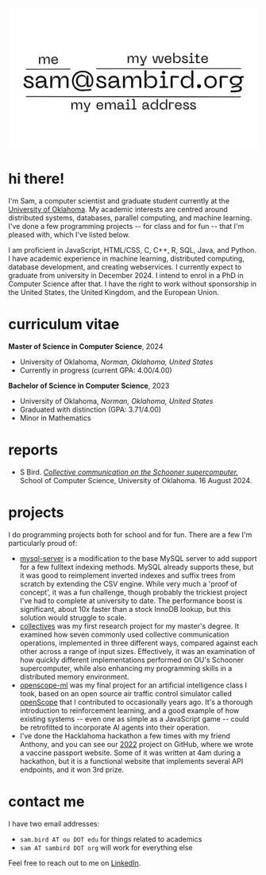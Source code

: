 ![my contact information](./contact.png)

# hi there!

I'm Sam, a computer scientist and graduate student currently at the [University of Oklahoma](https://cs.ou.edu). My academic interests are centred around distributed systems, databases, parallel computing, and machine learning. I've done a few programming projects -- for class and for fun -- that I'm pleased with, which I've listed below.

I am proficient in JavaScript, HTML/CSS, C, C++, R, SQL, Java, and Python. I have academic experience in machine learning, distributed computing, database development, and creating webservices. I currently expect to graduate from university in December 2024. I intend to enrol in a PhD in Computer Science after that. I have the right to work without sponsorship in the United States, the United Kingdom, and the European Union.

# curriculum vitae

**Master of Science in Computer Science**, 2024

- University of Oklahoma, *Norman, Oklahoma, United States*  
- Currently in progress (current GPA: 4.00/4.00)

**Bachelor of Science in Computer Science**, 2023

- University of Oklahoma, *Norman, Oklahoma, United States*  
- Graduated with distinction (GPA: 3.71/4.00)  
- Minor in Mathematics

# reports

- S Bird. [*Collective communication on the Schooner supercomputer.*](/reports/collective_comm.pdf) School of Computer Science, University of Oklahoma. 16 August 2024.

# projects

I do programming projects both for school and for fun. There are a few I'm particularly proud of:

- [mysql-server](https://github.com/const-sambird/mysql-server) is a modification to the base MySQL server to add support for a few fulltext indexing methods. MySQL already supports these, but it was good to reimplement inverted indexes and suffix trees from scratch by extending the CSV engine. While very much a 'proof of concept', it was a fun challenge, though probably the trickiest project I've had to complete at university to date. The performance boost is significant, about 10x faster than a stock InnoDB lookup, but this solution would struggle to scale.
- [collectives](https://github.com/const-sambird/collectives) was my first research project for my master's degree. It examined how seven commonly used collective communication operations, implemented in three different ways, compared against each other across a range of input sizes. Effectively, it was an examination of how quickly different implementations performed on OU's Schooner supercomputer, while also enhancing my programming skills in a distributed memory environment.
- [openscope-ml](https://github.com/const-sambird/openscope-ml) was my final project for an artificial intelligence class I took, based on an open source air traffic control simulator called [openScope](https://github.com/openscope/openscope) that I contributed to occasionally years ago. It's a thorough introduction to reinforcement learning, and a good example of how existing systems -- even one as simple as a JavaScript game -- could be retrofitted to incorporate AI agents into their operation.
- I've done the Hacklahoma hackathon a few times with my friend Anthony, and you can see our [2022](https://github.com/anthony-nguyen-04/Hacklahoma2022) project on GitHub, where we wrote a vaccine passport website. Some of it was written at 4am during a hackathon, but it is a functional website that implements several API endpoints, and it won 3rd prize.

# contact me

I have two email addresses:

- `sam.bird AT ou DOT edu` for things related to academics
- `sam AT sambird DOT org` will work for everything else

Feel free to reach out to me on [LinkedIn](https://www.linkedin.com/in/sam-bird-aab3382b3/).

